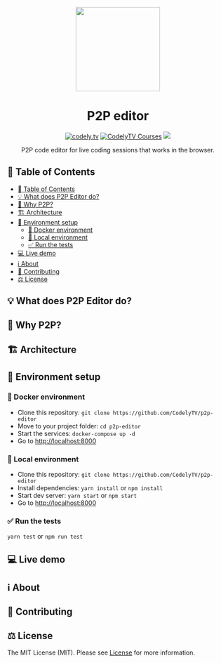 <!-- LOGO -->
<p align="center">
  <a href="http://codely.tv">
    <img src="http://codely.tv/wp-content/uploads/2016/05/cropped-logo-codelyTV.png" width="192px" height="192px"/>
  </a>
</p>

<!-- TITLE -->
<h1 align="center">
  P2P editor
</h1>

<!-- BADGES -->
<p align="center">
    <a href="https://github.com/CodelyTV"><img src="https://img.shields.io/badge/CodelyTV-OS-green.svg?style=flat-square" alt="codely.tv"/></a>
    <a href="http://pro.codely.tv"><img src="https://img.shields.io/badge/CodelyTV-PRO-black.svg?style=flat-square" alt="CodelyTV Courses"/></a>
    <a href="https://travis-ci.com/CodelyTV/p2p-editor"><img src="https://travis-ci.com/CodelyTV/p2p-editor.svg?branch=master"/></a>
</p>

<!-- SUMMARY -->
<p align="center">
P2P code editor for live coding sessions that works in the browser.
</p>

<!-- TABLE OF CONTENTS -->
## 📜 Table of Contents

- [📜 Table of Contents](#%F0%9F%93%9C-table-of-contents)
- [💡 What does P2P Editor do?](#%F0%9F%92%A1-what-does-p2p-editor-do)
- [🤔 Why P2P?](#%F0%9F%A4%94-why-p2p)
- [🏗️ Architecture](#%F0%9F%8F%97%EF%B8%8F-architecture)
- [🚀 Environment setup](#%F0%9F%9A%80-environment-setup)
  - [🐳 Docker environment](#%F0%9F%90%B3-docker-environment)
  - [🎰 Local environment](#%F0%9F%8E%B0-local-environment)
  - [✅ Run the tests](#%E2%9C%85-run-the-tests)
- [💻 Live demo](#%F0%9F%92%BB-live-demo)
- [ℹ️ About](#%E2%84%B9%EF%B8%8F-about)
- [🤝 Contributing](#%F0%9F%A4%9D-contributing)
- [⚖️ License](#%E2%9A%96%EF%B8%8F-license)

## 💡 What does P2P Editor do?

## 🤔 Why P2P?

## 🏗️ Architecture

## 🚀 Environment setup

### 🐳 Docker environment

* Clone this repository: `git clone https://github.com/CodelyTV/p2p-editor`
* Move to your project folder: `cd p2p-editor`
* Start the services: `docker-compose up -d`
* Go to [http://localhost:8000](http://localhost:8000)

### 🎰 Local environment


* Clone this repository: `git clone https://github.com/CodelyTV/p2p-editor`
* Install dependencies: `yarn install` or `npm install`
* Start dev server: `yarn start` or `npm start`
* Go to [http://localhost:8000](http://localhost:8000)


### ✅ Run the tests

`yarn test` or `npm run test `

## 💻 Live demo

## ℹ️ About

## 🤝 Contributing

## ⚖️ License

The MIT License (MIT). Please see [License](LICENSE) for more information.